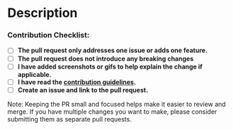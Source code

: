 # Description

<!-- Explain here the changes your PR introduces and text to help us understand the context of this change. -->

### Contribution Checklist:

- [ ] **The pull request only addresses one issue or adds one feature.**
- [ ] **The pull request does not introduce any breaking changes**
- [ ] **I have added screenshots or gifs to help explain the change if applicable.**
- [ ] **I have read the [contribution guidelines](https://github.com/usebruno/bruno/blob/main/contributing.md).**
- [ ] **Create an issue and link to the pull request.**

Note: Keeping the PR small and focused helps make it easier to review and merge. If you have multiple changes you want to make, please consider submitting them as separate pull requests.
